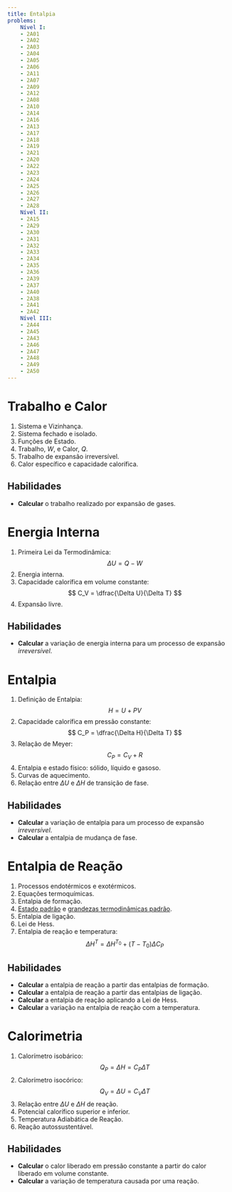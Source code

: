 ```yaml
---
title: Entalpia
problems:
    Nível I:
    - 2A01
    - 2A02
    - 2A03
    - 2A04
    - 2A05
    - 2A06
    - 2A11
    - 2A07
    - 2A09
    - 2A12
    - 2A08
    - 2A10
    - 2A14
    - 2A16
    - 2A13
    - 2A17
    - 2A18
    - 2A19
    - 2A21
    - 2A20
    - 2A22
    - 2A23
    - 2A24
    - 2A25
    - 2A26
    - 2A27
    - 2A28
    Nível II:
    - 2A15
    - 2A29
    - 2A30
    - 2A31
    - 2A32
    - 2A33
    - 2A34
    - 2A35
    - 2A36
    - 2A39
    - 2A37
    - 2A40
    - 2A38
    - 2A41
    - 2A42
    Nível III:
    - 2A44
    - 2A45
    - 2A43
    - 2A46
    - 2A47
    - 2A48
    - 2A49
    - 2A50
---
```


# Trabalho e Calor

1. Sistema e Vizinhança.
2. Sistema fechado e isolado.
3. Funções de Estado.
4. Trabalho, $W$, e Calor, $Q$.
5. Trabalho de expansão irreversível.
6. Calor específico e capacidade calorífica.

## Habilidades

- **Calcular** o trabalho realizado por expansão de gases.

# Energia Interna

1. Primeira Lei da Termodinâmica: 
    $$ 
    \Delta U = Q - W 
    $$
2. Energia interna.
3. Capacidade calorífica em volume constante: 
    $$ 
    C_V = \dfrac{\Delta U}{\Delta T}
    $$
4. Expansão livre.

## Habilidades

- **Calcular** a variação de energia interna para um processo de expansão *irreversível*.

# Entalpia

1. Definição de Entalpia: 
   $$ 
   H = U + PV 
   $$
2. Capacidade calorífica em pressão constante: 
    $$ 
    C_P = \dfrac{\Delta H}{\Delta T} 
    $$
3. Relação de Meyer: 
    $$ 
    C_P = C_V + R 
    $$
4. Entalpia e estado físico: sólido, líquido e gasoso.
5. Curvas de aquecimento.
6. Relação entre $\Delta U$ e $\Delta H$ de transição de fase.

## Habilidades

- **Calcular** a variação de entalpia para um processo de expansão *irreversível*.
- **Calcular** a entalpia de mudança de fase.

# Entalpia de Reação

1. Processos endotérmicos e exotérmicos.
2. Equações termoquímicas.
3. Entalpia de formação.
4. [Estado padrão](https://goldbook.iupac.org/terms/view/S05927) e [grandezas termodinâmicas padrão](https://goldbook.iupac.org/terms/view/S05927).
5. Entalpia de ligação.
6. Lei de Hess.
7. Entalpia de reação e temperatura: 
    $$ 
    \Delta H^T = \Delta H^{T_0} + (T-T_0) \Delta C_P 
    $$

## Habilidades

- **Calcular** a entalpia de reação a partir das entalpias de formação.
- **Calcular** a entalpia de reação a partir das entalpias de ligação.
- **Calcular** a entalpia de reação aplicando a Lei de Hess.
- **Calcular** a variação na entalpia de reação com a temperatura.

# Calorimetria

1. Calorímetro isobárico: 
    $$ 
    Q_P = \Delta H = C_P \Delta T
    $$
2. Calorímetro isocórico: 
    $$ 
    Q_V = \Delta U = C_V \Delta T
    $$
3. Relação entre $\Delta U$ e $\Delta H$ de reação.
4. Potencial calorífico superior e inferior.
5. Temperatura Adiabática de Reação.
6. Reação autossustentável.

## Habilidades

- **Calcular** o calor liberado em pressão constante a partir do calor liberado em volume constante.
- **Calcular** a variação de temperatura causada por uma reação.